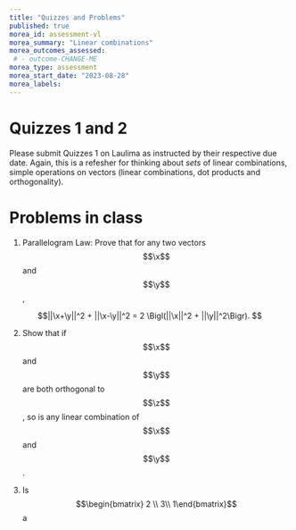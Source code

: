```yaml
---
title: "Quizzes and Problems"
published: true
morea_id: assessment-vl
morea_summary: "Linear combinations"
morea_outcomes_assessed:
 # - outcome-CHANGE-ME
morea_type: assessment
morea_start_date: "2023-08-28"
morea_labels:
---
```

# Quizzes 1 and 2

Please submit Quizzes 1 on Laulima as instructed by their respective
due date. Again, this is a refesher for thinking about _sets_ of
linear combinations, simple operations on vectors (linear
combinations, dot products and orthogonality). 

# Problems in class

1. Parallelogram Law: Prove that for any two vectors $$\x$$ and $$\y$$,

$$||\x+\y||^2 + ||\x-\y||^2 = 2 \Bigl(||\x||^2 + ||\y||^2\Bigr). $$

2. Show that if $$\x$$ and $$\y$$ are both orthogonal to $$\z$$, so is any linear combination of $$\x$$ and $$\y$$.

3. Is $$\begin{bmatrix} 2 \\ 3\\ 1\end{bmatrix}$$ a 





